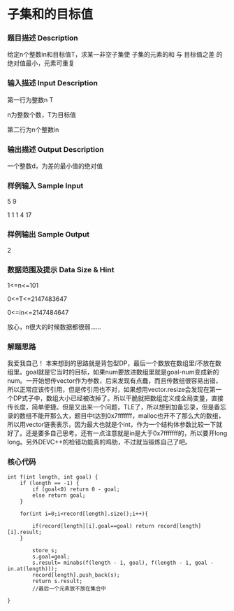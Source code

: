 # 子集和的目标值
### 题目描述 Description
给定n个整数in和目标值T，求某一非空子集使 子集的元素的和 与 目标值之差 的绝对值最小，元素可重复

### 输入描述 Input Description
第一行为整数n T

n为整数个数，T为目标值

第二行为n个整数in

### 输出描述 Output Description
一个整数d，为差的最小值的绝对值

### 样例输入 Sample Input
5 9

1 1 1 4 17

### 样例输出 Sample Output
2

### 数据范围及提示 Data Size & Hint
1<=n<=101

0<=T<=2147483647

0<=in<=2147484647

放心，n很大的时候数据都很弱……

### 解题思路
我爱我自己！
本来想到的思路就是背包型DP，最后一个数放在数组里/不放在数组里。goal就是它当时的目标，如果num要放进数组里就是goal-num变成新的num。一开始想传vector作为参数，后来发现有点蠢，而且传数组很容易出错，所以正常应该传引用，但是传引用也不对，如果想用vector.resize会发现在第一个DP式子中，数组大小已经被改掉了。所以干脆就把数组定义成全局变量，直接传长度，简单便捷。但是又出来一个问题，TLE了，所以想到加备忘录，但是备忘录的数组不能开那么大，题目中t达到0x7fffffff，malloc也开不了那么大的数组，所以用vector链表表示，因为最大也就是个int，作为一个结构体参数比较一下就好了。还是要多自己思考。还有一点注意就是in是大于0x7fffffff的，所以要开long long。另外DEVC++的检错功能真的鸡肋，不过就当锻炼自己了吧。
### 核心代码
```
int f(int length, int goal) {
	if (length == -1) {
		if (goal<0) return 0 - goal;
		else return goal;
	}

	for(int i=0;i<record[length].size();i++){
	
		if(record[length][i].goal==goal) return record[length][i].result;
	}
	
		store s;
		s.goal=goal;
		s.result= minabs(f(length - 1, goal), f(length - 1, goal - in.at(length)));
		record[length].push_back(s);
		return s.result;
		//最后一个元素放不放在集合中 
	
}
```